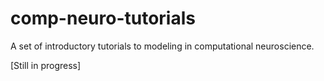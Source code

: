 # comp-neuro-tutorials
A set of introductory tutorials to modeling in computational neuroscience.

[Still in progress]
